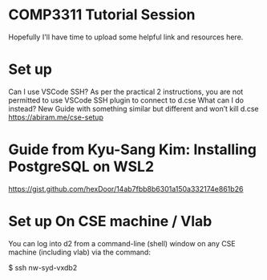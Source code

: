# COMP3311 Tutorial Session
Hopefully I'll have time to upload some helpful link and resources here.


# Set up
Can I use VSCode SSH?
As per the practical 2 instructions, you are not permitted to use VSCode SSH plugin to connect to d.cse
What can I do instead?
New Guide with something similar but different and won’t kill d.cse
https://abiram.me/cse-setup

# Guide from Kyu-Sang Kim: Installing PostgreSQL on WSL2
https://gist.github.com/hexDoor/14ab7fbb8b6301a150a332174e861b26

# Set up On CSE machine / Vlab
You can log into d2 from a command-line (shell) window on any CSE machine (including vlab) via the command:

$ ssh nw-syd-vxdb2
